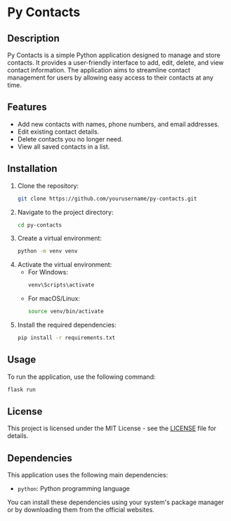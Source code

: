 # Py Contacts

## Description
Py Contacts is a simple Python application designed to manage and store contacts. It provides a user-friendly interface to add, edit, delete, and view contact information. The application aims to streamline contact management for users by allowing easy access to their contacts at any time.

## Features
- Add new contacts with names, phone numbers, and email addresses.
- Edit existing contact details.
- Delete contacts you no longer need.
- View all saved contacts in a list.

## Installation
1. Clone the repository:
   ```bash
   git clone https://github.com/yourusername/py-contacts.git
   ```
2. Navigate to the project directory:
   ```bash
   cd py-contacts
   ```
3. Create a virtual environment:
   ```bash
   python -m venv venv
   ```
4. Activate the virtual environment:
   - For Windows:
     ```bash
     venv\Scripts\activate
     ```
   - For macOS/Linux:
     ```bash
     source venv/bin/activate
     ```
5. Install the required dependencies:
   ```bash
   pip install -r requirements.txt
   ```

## Usage
To run the application, use the following command:
```bash
flask run
```

## License
This project is licensed under the MIT License - see the [LICENSE](LICENSE) file for details.

## Dependencies
This application uses the following main dependencies:
- `python`: Python programming language

You can install these dependencies using your system's package manager or by downloading them from the official websites.

